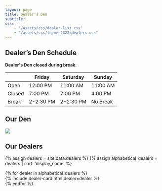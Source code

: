 ```yaml
---
layout: page
title: Dealer's Den
subtitle:
css:
    - "/assets/css/dealer-list.css"
    - "/assets/css/theme-2022/dealers.css"
---
```


## Dealer’s Den Schedule

**Dealer's Den closed during break.**

| &nbsp; | Friday | Saturday | Sunday |
| --- | --- | --- | --- |
| Open | 12:00 PM | 11:00 AM | 11:00 AM |
| Closed | 7:00 PM | 7:00 PM | 4:00 PM |
| Break | 2-2:30 PM | 2-2:30 PM | No Break |

## Our Den

![](/assets/img/2022/f2-tables-official-sans-electric.png)

## Our Dealers

{% assign dealers = site.data.dealers %} {% assign alphabetical_dealers = dealers | sort: 'display_name' %}

<div class="dealer-list-container">{% for dealer in alphabetical_dealers %}<div class="dealer-card-container">{% include dealer-card.html dealer=dealer %}</div> {% endfor %}</div>
